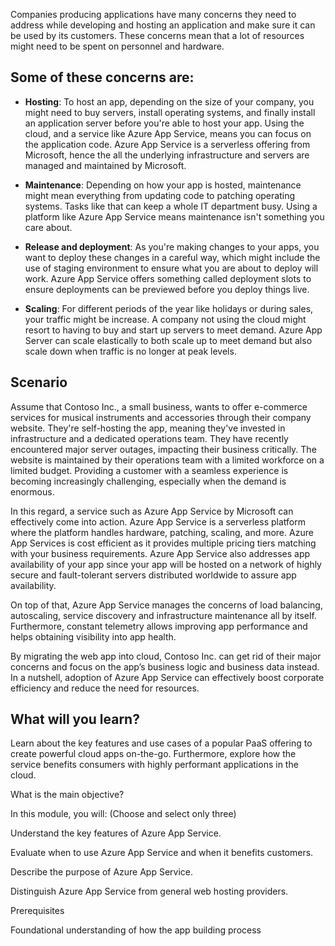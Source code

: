 Companies producing applications have many concerns they need to address while developing and hosting an application and make sure it can be used by its customers. These concerns mean that a lot of resources might need to be spent on personnel and hardware.

## Some of these concerns are:

- **Hosting**: To host an app, depending on the size of your company, you might need to buy servers, install operating systems, and finally install an application server before you're able to host your app. Using the cloud, and a service like Azure App Service, means you can focus on the application code. Azure App Service is a serverless offering from Microsoft, hence the all the underlying infrastructure and servers are managed and maintained by Microsoft.

- **Maintenance**: Depending on how your app is hosted, maintenance might mean everything from updating code to patching operating systems. Tasks like that can keep a whole IT department busy. Using a platform like Azure App Service means maintenance isn't something you care about.

- **Release and deployment**: As you're making changes to your apps, you want to deploy these changes in a careful way, which might include the use of staging environment to ensure what you are about to deploy will work. Azure App Service offers something called deployment slots to ensure deployments can be previewed before you deploy things live.

- **Scaling**: For different periods of the year like holidays or during sales, your traffic might be increase. A company not using the cloud might resort to having to buy and start up servers to meet demand. Azure App Server can scale elastically to both scale up to meet demand but also scale down when traffic is no longer at peak levels.

## Scenario

Assume that Contoso Inc., a small business, wants to offer e-commerce services for musical instruments and accessories through their company website. They're self-hosting the app, meaning they've invested in infrastructure and a dedicated operations team. They have recently encountered major server outages, impacting their business critically. The website is maintained by their operations team with a limited workforce on a limited budget. Providing a customer with a seamless experience is becoming increasingly challenging, especially when the demand is enormous.

In this regard, a service such as Azure App Service by Microsoft can effectively come into action. Azure App Service is a serverless platform where the platform handles hardware, patching, scaling, and more. Azure App Services is cost efficient as it provides multiple pricing tiers matching with your business requirements. Azure App Service also addresses app availability of your app since your app will be hosted on a network of highly secure and fault-tolerant servers distributed worldwide to assure app availability.

On top of that, Azure App Service manages the concerns of load balancing, autoscaling, service discovery and infrastructure maintenance all by itself. Furthermore, constant telemetry allows improving app performance and helps obtaining visibility into app health.

By migrating the web app into cloud, Contoso Inc. can get rid of their major concerns and focus on the app’s business logic and business data instead. In a nutshell, adoption of Azure App Service can effectively boost corporate efficiency and reduce the need for resources.

## What will you learn?

Learn about the key features and use cases of a popular PaaS offering to create powerful cloud apps on-the-go. Furthermore, explore how the service benefits consumers with highly performant applications in the cloud.

What is the main objective?

In this module, you will: (Choose and select only three)

Understand the key features of Azure App Service.

Evaluate when to use Azure App Service and when it benefits customers.

Describe the purpose of Azure App Service.

Distinguish Azure App Service from general web hosting providers.

Prerequisites

Foundational understanding of how the app building process
